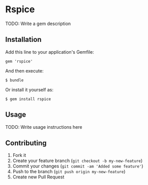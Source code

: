 # Rspice

TODO: Write a gem description

## Installation

Add this line to your application's Gemfile:

    gem 'rspice'

And then execute:

    $ bundle

Or install it yourself as:

    $ gem install rspice

## Usage

TODO: Write usage instructions here

## Contributing

1. Fork it
2. Create your feature branch (`git checkout -b my-new-feature`)
3. Commit your changes (`git commit -am 'Added some feature'`)
4. Push to the branch (`git push origin my-new-feature`)
5. Create new Pull Request
